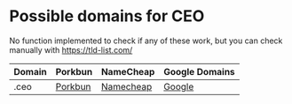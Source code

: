 # Possible domains for CEO

No function implemented to check if any of these work, but you can check manually with https://tld-list.com/

| Domain | Porkbun | NameCheap | Google Domains |
|---|---|---|---|
| .ceo | [Porkbun](https://porkbun.com/checkout/search?prb=e814663da1&tlds=&idnLanguage=&search=search&q=.ceo) | [Namecheap](https://www.namecheap.com/domains/registration/results/?domain=.ceo) | [Google](https://domains.google.com/registrar/search?searchTerm=.ceo) |
